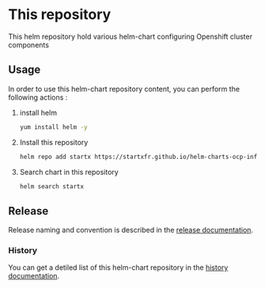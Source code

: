 # This repository

This helm repository hold various helm-chart configuring Openshift cluster components

## Usage

In order to use this helm-chart repository content, you can perform the following actions :

1. install helm
    ```bash
    yum install helm -y
    ```

2. Install this repository
    ```bash
    helm repo add startx https://startxfr.github.io/helm-charts-ocp-infra/
    ```

3. Search chart in this repository
    ```bash
    helm search startx
    ```

## Release

Release naming and convention is described in the [release documentation](./releases.md).

### History

You can get a detiled list of this helm-chart repository in the [history documentation](./history.md).